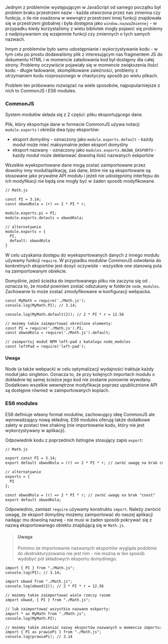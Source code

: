 Jednym z problemów występującym w JavaScript od samego początku był problem braku przestrzeni nazw - każda utworzona przez nas zmienna czy funkcja, o ile nie osadzona w wewnątrz przestrzeni innej funkcji znajdowała się w przestrzeni globalnej i była dostępna jako `window.nazwaZmiennej` - w przypadku kiedy korzystaliśmy z wielu bibliotek mogły pojawić się problemy z nadpisywaniem się wzajemnie funkcji czy zmiennych o tych samych nazwach.

Innym z problemów było samo udostępnianie i wykorzystywanie kodu - w tym celu po prostu dodawaliśmy plik z interesującym nas fragmentem JS do dokumentu HTML i w momencie załadowania kod był dostępny dla całej strony. Problemy oczywiście pojawiały się w momencie zwiększenia ilości kodu - długie ładowanie, skomplikowane zależności, problemy z utrzymaniem kodu rozproszonego w chaotyczny sposób po wielu plikach.

Problem ten próbowano rozwiązać na wiele sposobów, najpopularniejsze z nich to CommonJS i ES6 modules.

### CommonJS

System modułów składa się z 2 części: pliku eksportującego dane.

Plik, który eksportuje dane w formacie CommonJS używa notacji `module.exports` i określa dwa typy eksportów:

*   eksport domyślny - oznaczony jako `module.exports.default` - każdy moduł może mieć maksymalnie jeden eksport domyślny
*   eksport nazwany - oznaczony jako `modules.exports.NAZWA_EKSPORTU` - każdy moduł może deklarować dowolną ilość nazwanych eskportów

Wszelkie wyeksportowane dane mogą zostać zaimportowane przez dowolny inny moduł/aplikację, zaś dane, które nie są eksportowane są stosowane jako prywatne API modułu i jeżeli nie udostępnimy interfejsu do ich modyfikacji nie będą one mogły być w żaden sposób modyfikowane.

```html
// Math.js

const PI = 3.14;
const obwodKola = (r) => 2 * PI * r;

module.exports.pi = PI;
module.exports.detauls = obwodKola; 

// alternatywnie
module.exports = {
  PI,
  default: obwodKola
}
```

W celu uzyskania dostępu do wyeksportowanych danych z innego modułu używamy funkcji `require`. W przypadku modułów CommonJS odwołania do konkretnych eksportów jest dosyć oczywiste - wszystkie one stanowią pola na zaimportowanym obiekcie.

Domyślnie, jeżeli ścieżka do importowanego pliku nie zaczyna się od `.` oznacza to, że moduł powinien zostać odszukany w folderze `node_modules`. Zachowanie to może zostać zmodyfikowane w konfiguracji webpacka.

```html
const MyMath = require('./Math.js');
console.log(MyMath.PI); // 3.14;

console.log(MyMath.default(2)); // 2 * PI * r = 12.56

// możemy także zaimportować określone elementy:
const PI = require('./Math.js').PI;
const obwodKola = require('./Math.js').default;

// zaimportuj moduł NPM left-pad z katalogu node_modules
const leftPad = require('left-pad');
```

#### Uwaga

Node (a także webpack) w celu optymalizacji wydajności traktuje każdy moduł jako singleton. Oznacza to, że przy kolejnych importach modułu o dokładnie tej samej ścieżce jego kod nie zostanie ponownie wywołany. Dodatkowo wszelkie wewnętrzne modyfikacje poprzez upublicznione API są dostępne również w zaimportowanych kopiach.

### ES6 modules

ES6 definiuje własny format modułów, zachowujący ideę CommonJS ale wprowadzający nową składnię. ES6 modules oferują także dodatkowe zalety w postaci tree shaking (nie importowanie kodu, który nie jest wykorzystywany w aplikacji).

Odpowiednik kodu z poprzednich listingów stosujący zapis `export`:

```html
// Math.js

export const PI = 3.14;
export default obwodKola = (r) => 2 * PI * r; // zwróć uwagę na brak const

// alternatywnie
exports = {
  PI
};

const obwodKola = (r) => 2 * PI * r; // zwróć uwagę na brak "const"
export default obwodKola;    
```

Odpowiednio, zamiast `require` używamy konstruktu `import`. Należy zwrócić uwagę, że eksport domyślny możemy zaimportować do naszej aplikacji nadając mu dowolną nazwę - nie musi w żaden sposób pokrywać się z nazwą eksportowanego obiektu znajdującą się w `Math.js`.

> #### Uwaga
> Pomimo że importowanie nazwanych eksportów wygląda podobnie do destrukturyzowania nie jest nim - nie można w ten sposób wydobyć pól składowych eksportu domyślnego.

```html
import { PI } from "./Math.js";
console.log(PI); // 3.14;

import obwod from "./Math.js";
console.log(obwod(2)); // 2 * PI * r = 12.56

// możemy także zaimportować wiele rzeczy razem
import obwod, { PI } from "./Math.js";

// lub zaimportować wszystkie nazwane eskporty:
import * as MyMath from "./Math.js";
console.log(MyMath.PI);

// możemy także zmieniać nazwy eksportów nazwanych w momencie importu:
import { PI as prawiePi } from "./Math.js";
console.log(prawiePi); // 3.14
```